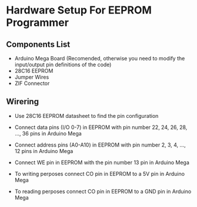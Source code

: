 # Hardware Setup For EEPROM Programmer

## Components List
- Arduino Mega Board (Recomended, otherwise you need to modify the input/output pin definitions of the code) 
- 28C16 EEPROM
- Jumper Wires
- ZIF Connector

## Wirering
- Use 28C16 EEPROM datasheet to find the pin configuration

- Connect data pins (I/O 0-7) in EEPROM with pin number 22, 24, 26, 28, ..., 36 pins in Arduino Mega
- Connect address pins (A0-A10) in EEPROM with pin number 2, 3, 4, ..., 12 pins in Arduino Mega
- Connect WE pin in EEPROM with the pin number 13 pin in Arduino Mega
- To writing perposes connect CO pin in EEPROM to a 5V pin in Arduino Mega
- To reading perposes connect CO pin in EEPROM to a GND pin in Arduino Mega
